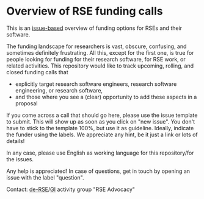 # Overview of RSE funding calls

This is an [issue-based](https://github.com/DE-RSE/funding_calls/issues) overview of funding options for RSEs and their software.

The funding landscape for researchers is vast, obscure, confusing, and sometimes definitely frustrating. 
All this, except for the first one, is true for people looking for funding for their research software, for RSE work, or related activities.
This repository would like to track upcoming, rolling, and closed funding calls that 
* explicitly target research software engineers, research software engineering, or research software,
* and those where you see a (clear) opportunity to add these aspects in a proposal

If you come across a call that should go here, please use the issue template to submit. 
This will show up as soon as you click on "new issue".
You don't have to stick to the template 100%, but use it as guideline. 
Ideally, indicate the funder using the labels.
We appreciate any hint, be it just a link or lots of details!

In any case, please use English as working language for this repository/for the issues.

Any help is appreciated! In case of questions, get in touch by opening an issue with the label "question".

Contact: [de-RSE](https://de-rse.org/de/working_groups.html)/[GI](https://fg-rse.gi.de/fachgruppe/arbeitskreise#c91002) activity group "RSE Advocacy"
